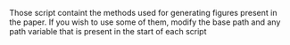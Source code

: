 Those script containt the methods used for generating figures present in the paper. If you wish to use some of them, modify the base path and any path variable that is present in the start of each script